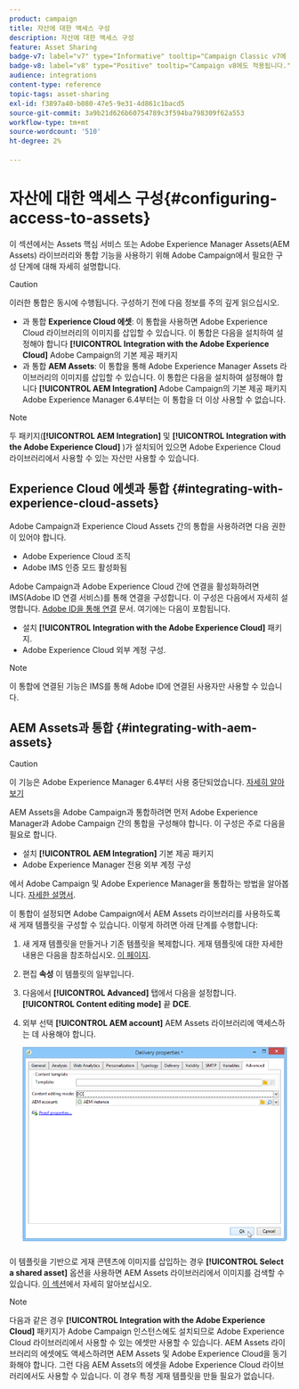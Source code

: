 ```yaml
---
product: campaign
title: 자산에 대한 액세스 구성
description: 자산에 대한 액세스 구성
feature: Asset Sharing
badge-v7: label="v7" type="Informative" tooltip="Campaign Classic v7에 적용"
badge-v8: label="v8" type="Positive" tooltip="Campaign v8에도 적용됩니다."
audience: integrations
content-type: reference
topic-tags: asset-sharing
exl-id: f3897a40-b080-47e5-9e31-4d861c1bacd5
source-git-commit: 3a9b21d626b60754789c3f594ba798309f62a553
workflow-type: tm+mt
source-wordcount: '510'
ht-degree: 2%

---
```


# 자산에 대한 액세스 구성{#configuring-access-to-assets}



이 섹션에서는 Assets 핵심 서비스 또는 Adobe Experience Manager Assets(AEM Assets) 라이브러리와 통합 기능을 사용하기 위해 Adobe Campaign에서 필요한 구성 단계에 대해 자세히 설명합니다.

>[!CAUTION]
>
>이러한 통합은 동시에 수행됩니다. 구성하기 전에 다음 정보를 주의 깊게 읽으십시오.

* 과 통합 **Experience Cloud 에셋**: 이 통합을 사용하면 Adobe Experience Cloud 라이브러리의 이미지를 삽입할 수 있습니다. 이 통합은 다음을 설치하여 설정해야 합니다 **[!UICONTROL Integration with the Adobe Experience Cloud]** Adobe Campaign의 기본 제공 패키지
* 과 통합 **AEM Assets**: 이 통합을 통해 Adobe Experience Manager Assets 라이브러리의 이미지를 삽입할 수 있습니다. 이 통합은 다음을 설치하여 설정해야 합니다 **[!UICONTROL AEM Integration]** Adobe Campaign의 기본 제공 패키지 Adobe Experience Manager 6.4부터는 이 통합을 더 이상 사용할 수 없습니다.

>[!NOTE]
>
>두 패키지(**[!UICONTROL AEM Integration]** 및 **[!UICONTROL Integration with the Adobe Experience Cloud]** )가 설치되어 있으면 Adobe Experience Cloud 라이브러리에서 사용할 수 있는 자산만 사용할 수 있습니다.

## Experience Cloud 에셋과 통합 {#integrating-with-experience-cloud-assets}

Adobe Campaign과 Experience Cloud Assets 간의 통합을 사용하려면 다음 권한이 있어야 합니다.

* Adobe Experience Cloud 조직
* Adobe IMS 인증 모드 활성화됨

Adobe Campaign과 Adobe Experience Cloud 간에 연결을 활성화하려면 IMS(Adobe ID 연결 서비스)를 통해 연결을 구성합니다. 이 구성은 다음에서 자세히 설명합니다. [Adobe ID을 통해 연결](../../integrations/using/about-adobe-id.md) 문서. 여기에는 다음이 포함됩니다.

* 설치 **[!UICONTROL Integration with the Adobe Experience Cloud]** 패키지.
* Adobe Experience Cloud 외부 계정 구성.

>[!NOTE]
>
>이 통합에 연결된 기능은 IMS를 통해 Adobe ID에 연결된 사용자만 사용할 수 있습니다.

## AEM Assets과 통합 {#integrating-with-aem-assets}


>[!CAUTION]
>
>이 기능은 Adobe Experience Manager 6.4부터 사용 중단되었습니다. [자세히 알아보기](https://experienceleague.adobe.com/docs/experience-manager-64/release-notes/deprecated-removed-features.html#removed-features)

AEM Assets을 Adobe Campaign과 통합하려면 먼저 Adobe Experience Manager과 Adobe Campaign 간의 통합을 구성해야 합니다. 이 구성은 주로 다음을 필요로 합니다.

* 설치 **[!UICONTROL AEM Integration]** 기본 제공 패키지
* Adobe Experience Manager 전용 외부 계정 구성

에서 Adobe Campaign 및 Adobe Experience Manager을 통합하는 방법을 알아봅니다. [자세한 설명서](../../integrations/using/about-adobe-experience-manager.md).

이 통합이 설정되면 Adobe Campaign에서 AEM Assets 라이브러리를 사용하도록 새 게재 템플릿을 구성할 수 있습니다. 이렇게 하려면 아래 단계를 수행합니다:

1. 새 게재 템플릿을 만들거나 기존 템플릿을 복제합니다. 게재 템플릿에 대한 자세한 내용은 다음을 참조하십시오. [이 페이지](../../delivery/using/about-templates.md).
1. 편집 **속성** 이 템플릿의 일부입니다.
1. 다음에서 **[!UICONTROL Advanced]** 탭에서 다음을 설정합니다. **[!UICONTROL Content editing mode]** 끝 **DCE**.
1. 외부 선택 **[!UICONTROL AEM account]** AEM Assets 라이브러리에 액세스하는 데 사용해야 합니다.

   ![](assets/dam_aem_assets1.png)

이 템플릿을 기반으로 게재 콘텐츠에 이미지를 삽입하는 경우 **[!UICONTROL Select a shared asset]** 옵션을 사용하면 AEM Assets 라이브러리에서 이미지를 검색할 수 있습니다. [이 섹션](../../integrations/using/inserting-a-shared-asset.md)에서 자세히 알아보십시오.

>[!NOTE]
>
>다음과 같은 경우 **[!UICONTROL Integration with the Adobe Experience Cloud]** 패키지가 Adobe Campaign 인스턴스에도 설치되므로 Adobe Experience Cloud 라이브러리에서 사용할 수 있는 에셋만 사용할 수 있습니다. AEM Assets 라이브러리의 에셋에도 액세스하려면 AEM Assets 및 Adobe Experience Cloud을 동기화해야 합니다. 그런 다음 AEM Assets의 에셋을 Adobe Experience Cloud 라이브러리에서도 사용할 수 있습니다. 이 경우 특정 게재 템플릿을 만들 필요가 없습니다.
